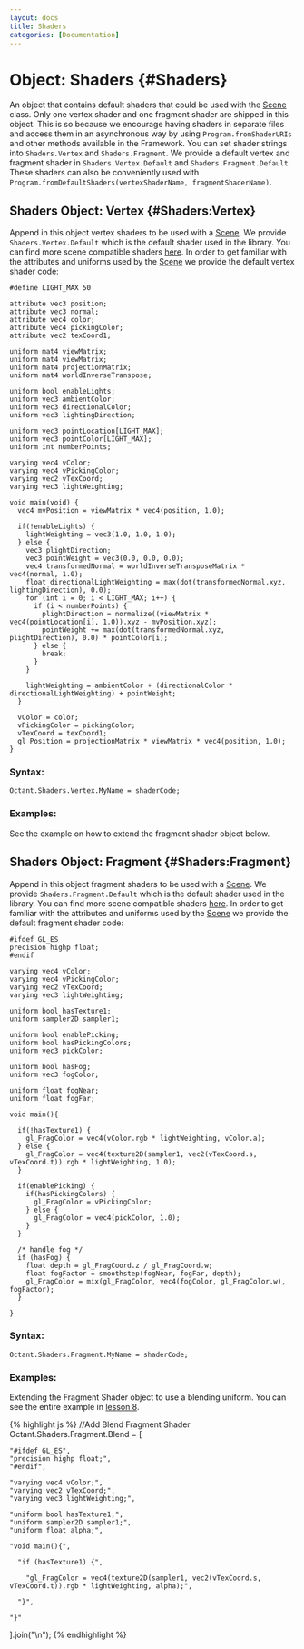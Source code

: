 ```yaml
--- 
layout: docs 
title: Shaders 
categories: [Documentation]
---
```


Object: Shaders {#Shaders}
===============================

An object that contains default shaders that could be used with the [Scene](scene.html) class. Only one vertex shader and one fragment 
shader are shipped in this object. This is so because we encourage having shaders in separate files and access them in 
an asynchronous way by using `Program.fromShaderURIs` and other methods available in the Framework. You can set shader strings 
into `Shaders.Vertex` and `Shaders.Fragment`. We provide a default vertex and fragment shader in `Shaders.Vertex.Default` and 
`Shaders.Fragment.Default`. These shaders can also be conveniently used with `Program.fromDefaultShaders(vertexShaderName, fragmentShaderName)`.


Shaders Object: Vertex {#Shaders:Vertex}
--------------------------------------

Append in this object vertex shaders to be used with a [Scene](scene.html). We provide `Shaders.Vertex.Default` which is the 
default shader used in the library. You can find more scene compatible shaders [here](https://github.com/philogb/octant/tree/master/shaders). 
In order to get familiar with the attributes and uniforms used by the [Scene](scene.html) we provide the default vertex shader code:

    #define LIGHT_MAX 50
    
    attribute vec3 position;
    attribute vec3 normal;
    attribute vec4 color;
    attribute vec4 pickingColor;
    attribute vec2 texCoord1;
    
    uniform mat4 viewMatrix;
    uniform mat4 viewMatrix;
    uniform mat4 projectionMatrix;
    uniform mat4 worldInverseTranspose;

    uniform bool enableLights;
    uniform vec3 ambientColor;
    uniform vec3 directionalColor;
    uniform vec3 lightingDirection;

    uniform vec3 pointLocation[LIGHT_MAX];
    uniform vec3 pointColor[LIGHT_MAX];
    uniform int numberPoints;
   
    varying vec4 vColor;
    varying vec4 vPickingColor;
    varying vec2 vTexCoord;
    varying vec3 lightWeighting;
    
    void main(void) {
      vec4 mvPosition = viewMatrix * vec4(position, 1.0);
      
      if(!enableLights) {
        lightWeighting = vec3(1.0, 1.0, 1.0);
      } else {
        vec3 plightDirection;
        vec3 pointWeight = vec3(0.0, 0.0, 0.0);
        vec4 transformedNormal = worldInverseTransposeMatrix * vec4(normal, 1.0);
        float directionalLightWeighting = max(dot(transformedNormal.xyz, lightingDirection), 0.0);
        for (int i = 0; i < LIGHT_MAX; i++) {
          if (i < numberPoints) {
            plightDirection = normalize((viewMatrix * vec4(pointLocation[i], 1.0)).xyz - mvPosition.xyz);
            pointWeight += max(dot(transformedNormal.xyz, plightDirection), 0.0) * pointColor[i];
          } else {
            break;
          }
        }

        lightWeighting = ambientColor + (directionalColor * directionalLightWeighting) + pointWeight;
      }
      
      vColor = color;
      vPickingColor = pickingColor;
      vTexCoord = texCoord1;
      gl_Position = projectionMatrix * viewMatrix * vec4(position, 1.0);
    }

### Syntax:

	Octant.Shaders.Vertex.MyName = shaderCode;

### Examples:

See the example on how to extend the fragment shader object below.


Shaders Object: Fragment {#Shaders:Fragment}
-----------------------------------------

Append in this object fragment shaders to be used with a [Scene](scene.html). We provide `Shaders.Fragment.Default` which is the 
default shader used in the library. You can find more scene compatible shaders [here](https://github.com/philogb/octant/tree/master/shaders). 
In order to get familiar with the attributes and uniforms used by the [Scene](scene.html) we provide the default fragment shader code:

    #ifdef GL_ES
    precision highp float;
    #endif
    
    varying vec4 vColor;
    varying vec4 vPickingColor;
    varying vec2 vTexCoord;
    varying vec3 lightWeighting;
    
    uniform bool hasTexture1;
    uniform sampler2D sampler1;

    uniform bool enablePicking;
    uniform bool hasPickingColors;
    uniform vec3 pickColor;

    uniform bool hasFog;
    uniform vec3 fogColor;

    uniform float fogNear;
    uniform float fogFar;

    void main(){
      
      if(!hasTexture1) {
        gl_FragColor = vec4(vColor.rgb * lightWeighting, vColor.a);
      } else {
        gl_FragColor = vec4(texture2D(sampler1, vec2(vTexCoord.s, vTexCoord.t)).rgb * lightWeighting, 1.0);
      }

      if(enablePicking) {
        if(hasPickingColors) {
          gl_FragColor = vPickingColor;
        } else {
          gl_FragColor = vec4(pickColor, 1.0);
        }
      }
      
      /* handle fog */
      if (hasFog) {
        float depth = gl_FragCoord.z / gl_FragCoord.w;
        float fogFactor = smoothstep(fogNear, fogFar, depth);
        gl_FragColor = mix(gl_FragColor, vec4(fogColor, gl_FragColor.w), fogFactor);
      }  
    
    }


### Syntax:

	Octant.Shaders.Fragment.MyName = shaderCode;

### Examples:

Extending the Fragment Shader object to use a blending uniform. You can see the entire example in [lesson 8](http://philogb.github.com/octant/Octant/examples/lessons/8/).

{% highlight js %}
//Add Blend Fragment Shader
Octant.Shaders.Fragment.Blend = [

    "#ifdef GL_ES",
    "precision highp float;",
    "#endif",
    
    "varying vec4 vColor;",
    "varying vec2 vTexCoord;",
    "varying vec3 lightWeighting;",
    
    "uniform bool hasTexture1;",
    "uniform sampler2D sampler1;",
    "uniform float alpha;",

    "void main(){",
      
      "if (hasTexture1) {",
      
        "gl_FragColor = vec4(texture2D(sampler1, vec2(vTexCoord.s, vTexCoord.t)).rgb * lightWeighting, alpha);",

      "}",
    
    "}"

].join("\n");
{% endhighlight %}


